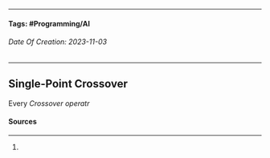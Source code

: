 __________________________________________________________________________
#### **Tags:** #Programming/AI 
###### *Date Of Creation: 2023-11-03*
__________________________________________________________________________
## Single-Point Crossover
Every *Crossover operatr*
#### Sources
__________________________________________________________________________
1. 